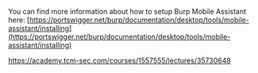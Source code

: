 You can find more information about how to setup Burp Mobile Assistant here: [https://portswigger.net/burp/documentation/desktop/tools/mobile-assistant/installing](https://portswigger.net/burp/documentation/desktop/tools/mobile-assistant/installing)

https://academy.tcm-sec.com/courses/1557555/lectures/35730648